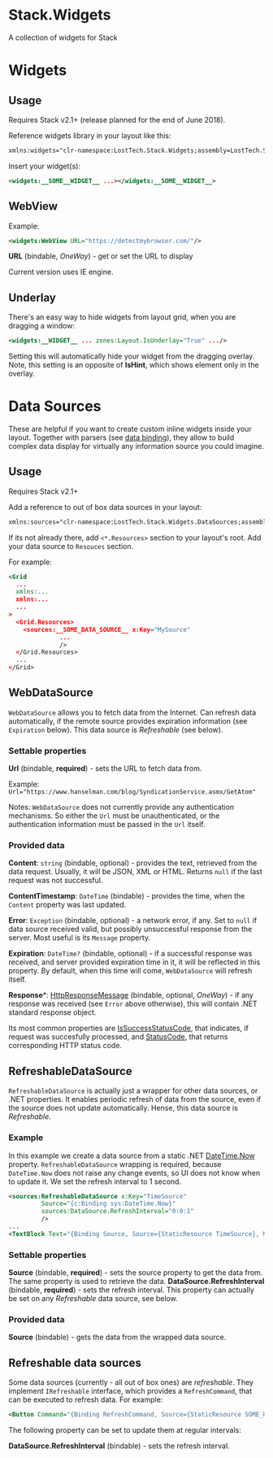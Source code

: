 # Stack.Widgets
A collection of widgets for Stack

# Widgets
## Usage
Requires Stack v2.1+ (release planned for the end of June 2018).

Reference widgets library in your layout like this:
```xml
xmlns:widgets="clr-namespace:LostTech.Stack.Widgets;assembly=LostTech.Stack.Widgets"
```

Insert your widget(s):
```xml
<widgets:__SOME__WIDGET__ ...></widgets:__SOME__WIDGET__>
```

## WebView
Example:
```xml
<widgets:WebView URL="https://detectmybrowser.com/"/>
```

**URL** (bindable, *OneWay*) - get or set the URL to display

Current version uses IE engine.

## Underlay

There's an easy way to hide widgets from layout grid, when you are dragging a window:
```xml
<widgets:__WIDGET__ ... zones:Layout.IsUnderlay="True" .../>
```

Setting this will automatically hide your widget from the dragging overlay. Note, this setting is an opposite of **IsHint**, which shows element only in the overlay.

# Data Sources
These are helpful if you want to create custom inline widgets inside your layout. Together with parsers (see [data binding](docs/DataBinding.md)), they allow to build complex data display for virtually any information source you could imagine.

## Usage
Requires Stack v2.1+

Add a reference to out of box data sources in your layout:
```xml
xmlns:sources="clr-namespace:LostTech.Stack.Widgets.DataSources;assembly=LostTech.Stack.Widgets"
```

If its not already there, add ```<*.Resources>``` section to your layout's root.
Add your data source to ```Resouces``` section.

For example:
```xml
<Grid
  ...
  xmlns:...
  xmlns:...
  ...
>
  <Grid.Resources>
    <sources:__SOME_DATA_SOURCE__ x:Key="MySource" 
              ...
              />  
  </Grid.Resources>
  ...
</Grid>
```

## WebDataSource
```WebDataSource``` allows you to fetch data from the Internet. Can refresh data automatically, if the remote source provides expiration information (see ```Expiration``` below). This data source is *Refreshable* (see below).
### Settable properties
**Url** (bindable, **required**) - sets the URL to fetch data from.

Example: ```Url="https://www.hanselman.com/blog/SyndicationService.asmx/GetAtom"```

Notes: ```WebDataSource``` does not currently provide any authentication mechanisms. So either the ```Url``` must be unauthenticated, or the authentication information must be passed in the ```Url``` itself.
### Provided data
**Content**: ```string``` (bindable, optional) - provides the text, retrieved from the data request. Usually, it will be JSON, XML or HTML. Returns ```null``` if the last request was not successful.

**ContentTimestamp**: ```DateTime``` (bindable) - provides the time, when the ```Content``` property was last updated.

**Error**: ```Exception``` (bindable, optional) - a network error, if any. Set to ```null``` if data source received valid, but possibly unsuccessful response from the server. Most useful is its ```Message``` property.

**Expiration**: ```DateTime?``` (bindable, optional) - if a successful response was received, and server provided expiration time in it, it will be reflected in this property. By default, when this time will come, ```WebDataSource``` will refresh itself.

**Response***: [HttpResponseMessage](https://docs.microsoft.com/en-us/dotnet/api/system.net.http.httpresponsemessage) (bindable, optional, *OneWay*) - if any response was received (see ```Error``` above otherwise), this will contain .NET standard response object. 

Its most common properties are [IsSuccessStatusCode](https://docs.microsoft.com/en-us/dotnet/api/system.net.http.httpresponsemessage.issuccessstatuscode), that indicates, if request was succesfully processed, and [StatusCode](https://docs.microsoft.com/en-us/dotnet/api/system.net.http.httpresponsemessage.statuscode), that returns corresponding HTTP status code.

## RefreshableDataSource
```RefreshableDataSource``` is actually just a wrapper for other data sources, or .NET properties. It enables periodic refresh of data from the source, even if the source does not update automatically. Hense, this data source is *Refreshable*.

### Example
In this example we create a data source from a static .NET [DateTime.Now](https://docs.microsoft.com/en-us/dotnet/api/system.datetime.now) property. ```RefreshableDataSource``` wrapping is required, because ```DateTime.Now``` does not raise any change events, so UI does not know when to update it. We set the refresh interval to 1 second.
```xml
<sources:RefreshableDataSource x:Key="TimeSource" 
         Source="{c:Binding sys:DateTime.Now}"
         sources:DataSource.RefreshInterval="0:0:1"
         />
...
<TextBlock Text="{Binding Source, Source={StaticResource TimeSource}, Mode=OneWay}"/>
```
### Settable properties
**Source** (bindable, **required**) - sets the source property to get the data from. The same property is used to retrieve the data.
**DataSource.RefreshInterval** (bindable, **required**) - sets the refresh interval. This property can actually be set on any *Refreshable* data source, see below.
### Provided data
**Source** (bindable) - gets the data from the wrapped data source.

## Refreshable data sources
Some data sources (currently - all out of box ones) are *refreshable*. They implement ```IRefreshable``` interface, which provides a ```RefreshCommand```, that can be executed to refresh data. For example:
```xml
<Button Command="{Binding RefreshCommand, Source={StaticResource SOME_REFRESHABLE_DATASOURCE}}">Refresh!</Button>
```
The following property can be set to update them at regular intervals:

**DataSource.RefreshInterval** (bindable) - sets the refresh interval.
